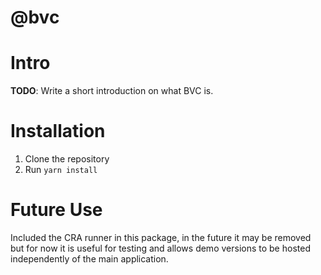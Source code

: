 # @bvc

# Intro
**TODO**: Write a short introduction on what BVC is.

# Installation
1. Clone the repository
2. Run `yarn install`

# Future Use
Included the CRA runner in this package, in the future it may be removed but for now it is useful for testing 
and allows demo versions to be hosted independently of the main application.
